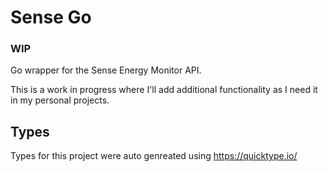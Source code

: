# Sense Go

### WIP

Go wrapper for the Sense Energy Monitor API.

This is a work in progress where I'll add additional functionality as I need it in my personal projects.

## Types

Types for this project were auto genreated using https://quicktype.io/